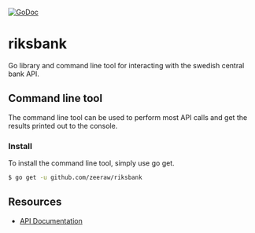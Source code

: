[![GoDoc](https://godoc.org/github.com/zeeraw/riksbank?status.svg)](https://godoc.org/github.com/zeeraw/riksbank)

# riksbank
Go library and command line tool for interacting with the swedish central bank API.

## Command line tool
The command line tool can be used to perform most API calls and get the results printed out to the console.

### Install
To install the command line tool, simply use go get.

```bash
$ go get -u github.com/zeeraw/riksbank
```

## Resources
- [API Documentation](https://swea.riksbank.se/sweaWS/docs/api/index.htm)
